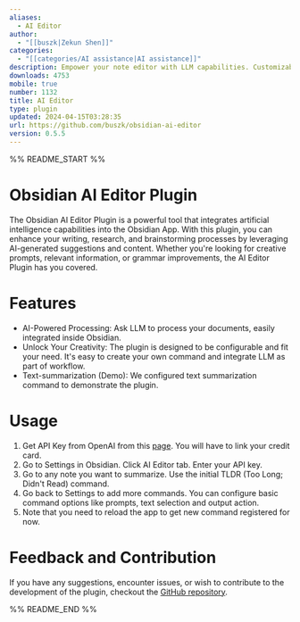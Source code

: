 ```yaml
---
aliases:
  - AI Editor
author:
  - "[[buszk|Zekun Shen]]"
categories:
  - "[[categories/AI assistance|AI assistance]]"
description: Empower your note editor with LLM capabilities. Customizable to work for your use cases.
downloads: 4753
mobile: true
number: 1132
title: AI Editor
type: plugin
updated: 2024-04-15T03:28:35
url: https://github.com/buszk/obsidian-ai-editor
version: 0.5.5
---
```


%% README_START %%

# Obsidian AI Editor Plugin

The Obsidian AI Editor Plugin is a powerful tool that integrates artificial intelligence capabilities into the Obsidian App. With this plugin, you can enhance your writing, research, and brainstorming processes by leveraging AI-generated suggestions and content. Whether you're looking for creative prompts, relevant information, or grammar improvements, the AI Editor Plugin has you covered.

# Features
- AI-Powered Processing: Ask LLM to process your documents, easily integrated inside Obsidian. 
- Unlock Your Creativity: The plugin is designed to be configurable and fit your need. It's easy to create your own command and integrate LLM as part of workflow.
- Text-summarization (Demo): We configured text summarization command to demonstrate the plugin.

# Usage
1. Get API Key from OpenAI from this [page](https://platform.openai.com/account/api-keys). You will have to link your credit card.
2. Go to Settings in Obsidian. Click AI Editor tab. Enter your API key.
3. Go to any note you want to summarize. Use the initial TLDR (Too Long; Didn't Read) command.
4. Go back to Settings to add more commands. You can configure basic command options like prompts, text selection and output action.
5. Note that you need to reload the app to get new command registered for now.

# Feedback and Contribution
If you have any suggestions, encounter issues, or wish to contribute to the development of the plugin, checkout the [GitHub repository](https://github.com/buszk/obsidian-ai-editor).

%% README_END %%